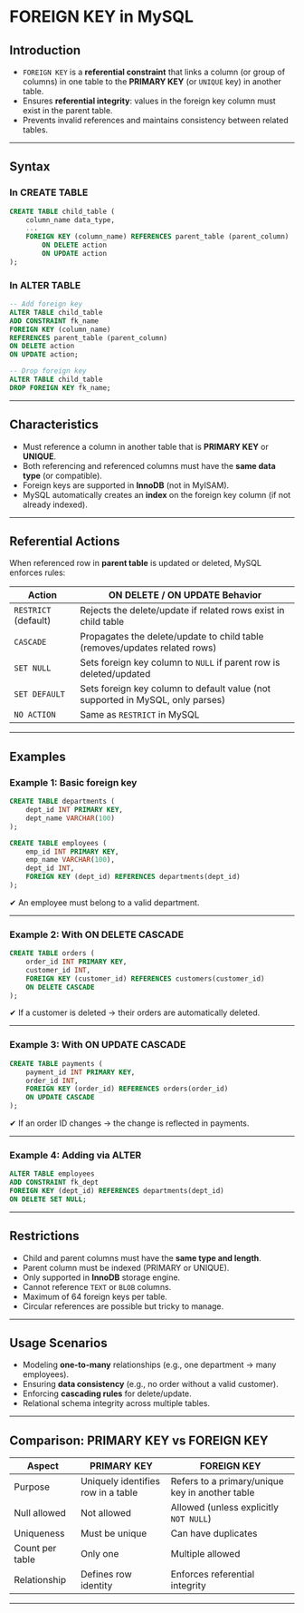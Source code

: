 

# FOREIGN KEY in MySQL

## Introduction

* `FOREIGN KEY` is a **referential constraint** that links a column (or group of columns) in one table to the **PRIMARY KEY** (or `UNIQUE` key) in another table.
* Ensures **referential integrity**: values in the foreign key column must exist in the parent table.
* Prevents invalid references and maintains consistency between related tables.

---

## Syntax

### In CREATE TABLE

```sql
CREATE TABLE child_table (
    column_name data_type,
    ...
    FOREIGN KEY (column_name) REFERENCES parent_table (parent_column)
        ON DELETE action
        ON UPDATE action
);
```

### In ALTER TABLE

```sql
-- Add foreign key
ALTER TABLE child_table
ADD CONSTRAINT fk_name
FOREIGN KEY (column_name)
REFERENCES parent_table (parent_column)
ON DELETE action
ON UPDATE action;

-- Drop foreign key
ALTER TABLE child_table
DROP FOREIGN KEY fk_name;
```

---

## Characteristics

* Must reference a column in another table that is **PRIMARY KEY** or **UNIQUE**.
* Both referencing and referenced columns must have the **same data type** (or compatible).
* Foreign keys are supported in **InnoDB** (not in MyISAM).
* MySQL automatically creates an **index** on the foreign key column (if not already indexed).

---

## Referential Actions

When referenced row in **parent table** is updated or deleted, MySQL enforces rules:

| **Action**           | **ON DELETE / ON UPDATE Behavior**                                             |
| -------------------- | ------------------------------------------------------------------------------ |
| `RESTRICT` (default) | Rejects the delete/update if related rows exist in child table                 |
| `CASCADE`            | Propagates the delete/update to child table (removes/updates related rows)     |
| `SET NULL`           | Sets foreign key column to `NULL` if parent row is deleted/updated             |
| `SET DEFAULT`        | Sets foreign key column to default value (not supported in MySQL, only parses) |
| `NO ACTION`          | Same as `RESTRICT` in MySQL                                                    |

---

## Examples

### Example 1: Basic foreign key

```sql
CREATE TABLE departments (
    dept_id INT PRIMARY KEY,
    dept_name VARCHAR(100)
);

CREATE TABLE employees (
    emp_id INT PRIMARY KEY,
    emp_name VARCHAR(100),
    dept_id INT,
    FOREIGN KEY (dept_id) REFERENCES departments(dept_id)
);
```

✔ An employee must belong to a valid department.

---

### Example 2: With ON DELETE CASCADE

```sql
CREATE TABLE orders (
    order_id INT PRIMARY KEY,
    customer_id INT,
    FOREIGN KEY (customer_id) REFERENCES customers(customer_id)
    ON DELETE CASCADE
);
```

✔ If a customer is deleted → their orders are automatically deleted.

---

### Example 3: With ON UPDATE CASCADE

```sql
CREATE TABLE payments (
    payment_id INT PRIMARY KEY,
    order_id INT,
    FOREIGN KEY (order_id) REFERENCES orders(order_id)
    ON UPDATE CASCADE
);
```

✔ If an order ID changes → the change is reflected in payments.

---

### Example 4: Adding via ALTER

```sql
ALTER TABLE employees
ADD CONSTRAINT fk_dept
FOREIGN KEY (dept_id) REFERENCES departments(dept_id)
ON DELETE SET NULL;
```

---

## Restrictions

* Child and parent columns must have the **same type and length**.
* Parent column must be indexed (PRIMARY or UNIQUE).
* Only supported in **InnoDB** storage engine.
* Cannot reference `TEXT` or `BLOB` columns.
* Maximum of 64 foreign keys per table.
* Circular references are possible but tricky to manage.

---

## Usage Scenarios

* Modeling **one-to-many** relationships (e.g., one department → many employees).
* Ensuring **data consistency** (e.g., no order without a valid customer).
* Enforcing **cascading rules** for delete/update.
* Relational schema integrity across multiple tables.

---

## Comparison: PRIMARY KEY vs FOREIGN KEY

| **Aspect**      | **PRIMARY KEY**                    | **FOREIGN KEY**                                 |
| --------------- | ---------------------------------- | ----------------------------------------------- |
| Purpose         | Uniquely identifies row in a table | Refers to a primary/unique key in another table |
| Null allowed    | Not allowed                        | Allowed (unless explicitly `NOT NULL`)          |
| Uniqueness      | Must be unique                     | Can have duplicates                             |
| Count per table | Only one                           | Multiple allowed                                |
| Relationship    | Defines row identity               | Enforces referential integrity                  |

---
